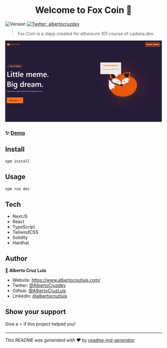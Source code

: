 <h1 align="center">Welcome to Fox Coin 👋</h1>
<p>
  <img alt="Version" src="https://img.shields.io/badge/version-0.1.0-blue.svg?cacheSeconds=2592000" />
  <a href="https://twitter.com/albertocruzdev" target="_blank">
    <img alt="Twitter: albertocruzdev" src="https://img.shields.io/twitter/follow/albertocruzdev.svg?style=social" />
  </a>
</p>

> Fox Coin is a dapp created for ethereum 101 course of cadena.dev

<a href="https://foxcoin.vercel.app/" target="_blank">
    <img alt="MemeCoin: Landing" src="public/assets/LandingPage.png" />
</a>

### ✨ [Demo](https://foxcoin.vercel.app/)

## Install

```sh
npm install
```

## Usage

```sh
npm run dev
```

## Tech
- NextJS
- React
- TypeScript
- TailwindCSS
- Solidity
- Hardhat

## Author

👤 **Alberto Cruz Luis**

* Website: https://www.albertocruzluis.com/
* Twitter: [@AlbertoCruzdev](https://twitter.com/AlbertoCruzdev)
* Github: [@AlbertoCruzLuis](https://github.com/AlbertoCruzLuis)
* LinkedIn: [@albertocruzluis](https://linkedin.com/in/albertocruzluis)

## Show your support

Give a ⭐️ if this project helped you!

***
_This README was generated with ❤️ by [readme-md-generator](https://github.com/kefranabg/readme-md-generator)_